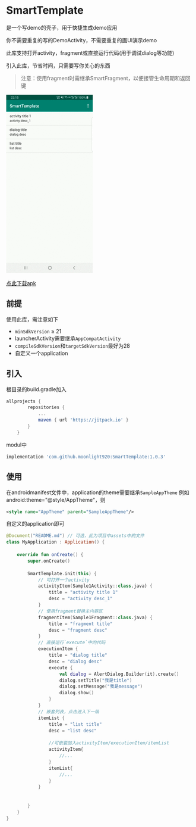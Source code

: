 # SmartTemplate
是一个写demo的壳子，用于快捷生成demo应用

你不需要重复的写的DemoActivity，不需要重复的画UI演示demo

此库支持打开activity，fragment或直接运行代码(用于调试dialog等功能)

引入此库，节省时间，只需要写你关心的东西

> 注意：使用fragment时需继承SmartFragment，以便接管生命周期和返回键

![演示](https://raw.githubusercontent.com/moonlight920/SmartTemplate/b5cc7ff0634a4001da57bf1c330de32af982485f/album/samrt_template.gif)

[点此下载apk](https://raw.githubusercontent.com/moonlight920/SmartTemplate/master/app-debug.apk)

## 前提
使用此库，需注意如下
* `minSdkVersion` ≥ 21
* launcherActivity需要继承`AppCompatActivity`
* `compileSdkVersion`和`targetSdkVersion`最好为28
* 自定义一个application

## 引入
根目录的build.gradle加入
```groovy
allprojects {
		repositories {
			...
			maven { url 'https://jitpack.io' }
		}
	}
```
modul中
```groovy
implementation 'com.github.moonlight920:SmartTemplate:1.0.3'
```

## 使用
在androidmanifest文件中，application的theme需要继承`SampleAppTheme`
例如android:theme="@style/AppTheme"，则
```xml
<style name="AppTheme" parent="SampleAppTheme"/>
```
自定义的application即可
```kotlin
@Document("README.md") // 可选，此为项目中assets中的文件
class MyApplication : Application() {

    override fun onCreate() {
        super.onCreate()

        SmartTemplate.init(this) {
            // 可打开一个activity
            activityItem(Sample1Activity::class.java) {
                title = "activity title 1"
                desc = "activity desc_1"
            }
            // 使用fragment替换主内容区
            fragmentItem(Sample1Fragment::class.java) {
                title = "fragment title"
                desc = "fragment desc"
            }
            // 直接运行`execute`中的代码
            executionItem {
                title = "dialog title"
                desc = "dialog desc"
                execute {
                    val dialog = AlertDialog.Builder(it).create()
                    dialog.setTitle("我是title")
                    dialog.setMessage("我是message")
                    dialog.show()
                }
            }
            // 嵌套列表，点击进入下一级
            itemList {
                title = "list title"
                desc = "list desc"

                //可嵌套加入activityItem/executionItem/itemList
                activityItem{
                    //...
                }
                itemList{
                    //...
                }
            }


        }
    }
}
```
